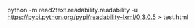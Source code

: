 python -m read2text.readability.readability -u https://pypi.python.org/pypi/readability-lxml/0.3.0.5 > test.html 